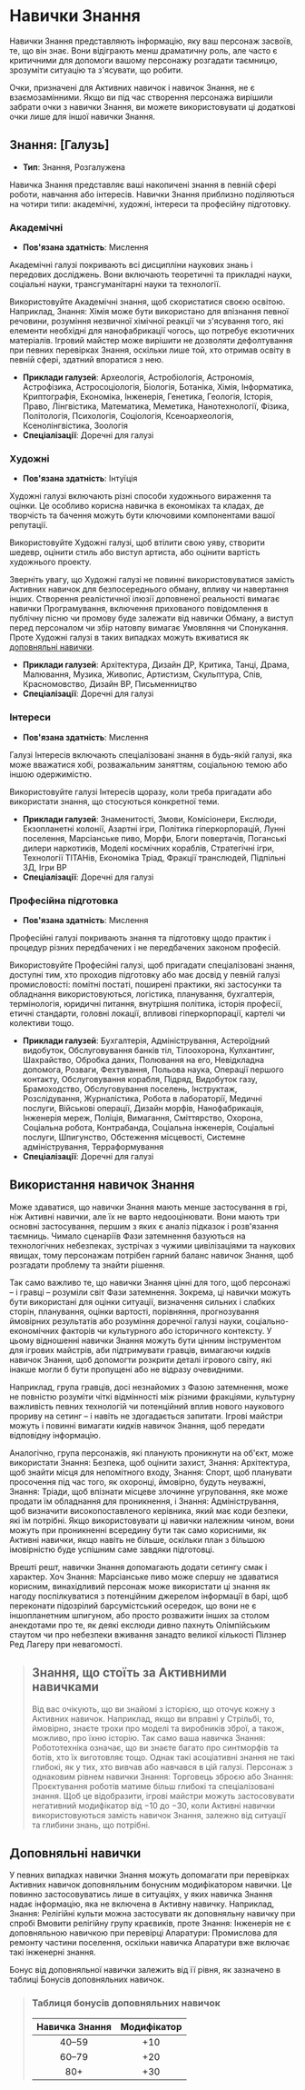 # Навички Знання

Навички Знання представляють інформацію, яку ваш персонаж засвоїв, те, що він знає. Вони відіграють менш драматичну роль, але часто є критичними для допомоги вашому персонажу розгадати таємницю, зрозуміти ситуацію та з'ясувати, що робити.

Очки, призначені для Активних навичок і навичок Знання, не є взаємозамінними. Якщо ви під час створення персонажа вирішили забрати очки з навички Знання, ви можете використовувати ці додаткові очки лише для іншої навички Знання.

## Знання: \[Галузь\]

<div class="stat-list">

- **Тип**: Знання, Розгалужена

Навичка Знання представляє ваші накопичені знання в певній сфері роботи, навчання або інтересів. Навички Знання приблизно поділяються на чотири типи: академічні, художні, інтереси та професійну підготовку.

</div>

### Академічні

<div class="stat-list">

- **Пов'язана здатність**: Мислення

Академічні галузі покривають всі дисципліни наукових знань і передових досліджень. Вони включають теоретичні та прикладні науки, соціальні науки, трансгуманітарні науки та технології.

Використовуйте Академічні знання, щоб скористатися своєю освітою. Наприклад, Знання: Хімія може бути використано для впізнання певної речовини, розуміння незвичної хімічної реакції чи з'ясування того, які елементи необхідні для нанофабрикації чогось, що потребує екзотичних матеріалів. Ігровий майстер може вирішити не дозволяти дефолтування при певних перевірках Знання, оскільки лише той, хто отримав освіту в певній сфері, здатний впоратися з нею.

- **Приклади галузей**: Археологія, Астробіологія, Астрономія, Астрофізика, Астросоціологія, Біологія, Ботаніка, Хімія, Інформатика, Криптографія, Економіка, Інженерія, Генетика, Геологія, Історія, Право, Лінгвістика, Математика, Меметика, Нанотехнології, Фізика, Політологія, Психологія, Соціологія, Ксеноархеологія, Ксенолінгвістика, Зоологія
- **Спеціалізації**: Доречні для галузі

</div>

### Художні

<div class="stat-list">

- **Пов'язана здатність**: Інтуїція

Художні галузі включають різні способи художнього вираження та оцінки. Це особливо корисна навичка в економіках та кладах, де творчість та бачення можуть бути ключовими компонентами вашої репутації.

Використовуйте Художні галузі, щоб втілити свою уяву, створити шедевр, оцінити стиль або виступ артиста, або оцінити вартість художнього проекту.

Зверніть увагу, що Художні галузі не повинні використовуватися замість Активних навичок для безпосереднього обману, впливу чи навертання інших. Створення реалістичної ілюзії доповненої реальності вимагає навички Програмування, включення прихованого повідомлення в публічну пісню чи промову буде залежати від навички Обману, а виступ перед персоналом чи збір натовпу вимагає Умовляння чи Спонукання. Проте Художні галузі в таких випадках можуть вживатися як [доповняльні навички](../04/20-know-skills.md#Доповняльні-навички).

- **Приклади галузей**: Архітектура, Дизайн ДР, Критика, Танці, Драма, Малювання, Музика, Живопис, Артистизм, Скульптура, Спів, Красномовство, Дизайн ВР, Письменництво
- **Спеціалізації**: Доречні для галузі

</div>

### Інтереси

<div class="stat-list">

- **Пов'язана здатність**: Мислення

Галузі Інтересів включають спеціалізовані знання в будь-якій галузі, яка може вважатися хобі, розважальним заняттям, соціальною темою або іншою одержимістю.

Використовуйте галузі Інтересів щоразу, коли треба пригадати або використати знання, що стосуються конкретної теми.

- **Приклади галузей**: Знаменитості, Змови, Комісіонери, Екслюди, Екзопланетні колонії, Азартні ігри, Політика гіперкорпорацій, Лунні поселення, Марсіанське пиво, Морфи, Блоги повертачів, Поганські дилери наркотиків, Моделі космічних кораблів, Стратегічні ігри, Технології ТІТАНів, Економіка Тріад, Фракції транслюдей, Підпільні ЗД, Ігри ВР
- **Спеціалізації**: Доречні для галузі

</div>

### Професійна підготовка

<div class="stat-list">

- **Пов'язана здатність**: Мислення

Професійні галузі покривають знання та підготовку щодо практик і процедур різних передбачених і не передбачених законом професій.

Використовуйте Професійні галузі, щоб пригадати спеціалізовані знання, доступні тим, хто проходив підготовку або має досвід у певній галузі промисловості: помітні постаті, поширені практики, які застосунки та обладнання використовуються, логістика, планування, бухгалтерія, термінологія, юридичні питання, внутрішня політика, історія професії, етичні стандарти, головні локації, впливові гіперкорпорації, картелі чи колективи тощо.

- **Приклади галузей**: Бухгалтерія, Адміністрування, Астероїдний видобуток, Обслуговування банків тіл, Тілоохорона, Кулхантинг, Шахрайство, Обробка даних, Полювання на его, Невідкладна допомога, Розваги, Фехтування, Польова наука, Операції першого контакту, Обслуговування корабля, Підряд, Видобуток газу, Брамоходство, Обслуговування поселень, Інструктаж, Розслідування, Журналістика, Робота в лабораторії, Медичні послуги, Військові операції, Дизайн морфів, Нанофабрикація, Інженерія мереж, Поліція, Вимагання, Сміттярство, Охорона, Соціальна робота, Контрабанда, Соціальна інженерія, Соціальні послуги, Шпигунство, Обстеження місцевості, Системне адміністрування, Терраформування
- **Спеціалізації**: Доречні для галузі

</div>

## Використання навичок Знання

Може здаватися, що навички Знання мають менше застосування в грі, ніж Активні навички, але їх не варто недооцінювати. Вони мають три основні застосування, першим з яких є аналіз підказок і розв'язання таємниць. Чимало сценаріїв Фази затемнення базуються на технологічних небезпеках, зустрічах з чужими цивілізаціями та наукових явищах, тому персонажам потрібен гарний баланс навичок Знання, щоб розгадати проблему та знайти рішення.

Так само важливо те, що навички Знання цінні для того, щоб персонажі – і гравці – розуміли світ Фази затемнення. Зокрема, ці навички можуть бути використані для оцінки ситуації, визначення сильних і слабких сторін, планування, оцінки вартості, порівняння, прогнозування ймовірних результатів або розуміння доречної галузі науки, соціально-економічних факторів чи культурного або історичного контексту. У цьому відношенні навички Знання можуть бути цінним інструментом для ігрових майстрів, аби підтримувати гравців, вимагаючи кидків навичок Знання, щоб допомогти розкрити деталі ігрового світу, які інакше могли б бути пропущені або не відразу очевидними.

Наприклад, група гравців, досі незнайомих з Фазою затемнення, може не повністю розуміти чіткі відмінності між різними фракціями, культурну важливість певних технологій чи потенційний вплив нового наукового прориву на сетинг – і навіть не здогадається запитати. Ігрові майстри можуть і повинні вимагати кидків навичок Знання, щоб передати відповідну інформацію.

Аналогічно, група персонажів, які планують проникнути на об'єкт, може використати Знання: Безпека, щоб оцінити захист, Знання: Архітектура, щоб знайти місця для непомітного входу, Знання: Спорт, щоб планувати просочення під час того, як охоронці, ймовірно, будуть неуважні, Знання: Тріади, щоб впізнати місцеве злочинне угруповання, яке може продати їм обладнання для проникнення, і Знання: Адміністрування, щоб визначити високопоставленого керівника, який має коди безпеки, які їм потрібні. Якщо використовувати ці навички належним чином, вони можуть при проникненні всередину бути так само корисними, як Активні навички, якщо навіть не більше, оскільки план з більшою імовірністю буде успішним саме завдяки підготовці.

Врешті решт, навички Знання допомагають додати сетингу смак і характер. Хоч Знання: Марсіанське пиво може спершу не здаватися корисним, винахідливий персонаж може використати ці знання як нагоду поспілкуватися з потенційним джерелом інформації в барі, щоб переконати підозрілий барсумістський осередок, що вони не є іншопланетним шпигуном, або просто розважити інших за столом анекдотами про те, як деякі екслюди дивно пахнуть Олімпійським стаутом чи про небезпеки вживання занадто великої кількості Пілзнер Ред Лагеру при невагомості.

<blockquote>

## Знання, що стоїть за Активними навичками

Від вас очікують, що ви знайомі з історією, що оточує кожну з Активних навичок. Наприклад, якщо ви вправні у Стрільбі, то, ймовірно, знаєте трохи про моделі та виробників зброї, а також, можливо, про їхню історію. Так само ваша навичка Знання: Робототехніка означає, що ви знаєте багато про синтморфів та ботів, хто їх виготовляє тощо. Однак такі асоціативні знання не такі глибокі, як у тих, хто вивчав або навчався в цій галузі. Персонаж з однаковим рівнем навички Знання: Торговець зброєю або Знання: Проєктування роботів матиме більш глибокі та спеціалізовані знання. Щоб це відобразити, ігрові майстри можуть застосовувати негативний модифікатор від −10 до −30, коли Активні навички використовуються замість навичок Знання, залежно від ситуації та глибини знань, що потрібні.

</blockquote>

## Доповняльні навички

У певних випадках навички Знання можуть допомагати при перевірках Активних навичок доповняльним бонусним модифікатором навички. Це повинно застосовуватись лише в ситуаціях, у яких навичка Знання надає інформацію, яка не включена в Активну навичку. Наприклад, Знання: Релігійні культи можна застосувати як доповняльну навичку при спробі Вмовити релігійну групу краєвиків, проте Знання: Інженерія не є доповняльною навичкою при перевірці Апаратури: Промислова для ремонту частини поселення, оскільки навичка Апаратури вже включає такі інженерні знання.

Бонус від доповняльної навички залежить від її рівня, як зазначено в таблиці Бонусів доповняльних навичок.

<blockquote class="table">

### Таблиця бонусів доповняльних навичок

| Навичка Знання | Модифікатор |
| :------------: | :---------: |
|     40–59      |     +10     |
|     60–79      |     +20     |
|      80+       |     +30     |

</blockquote>
